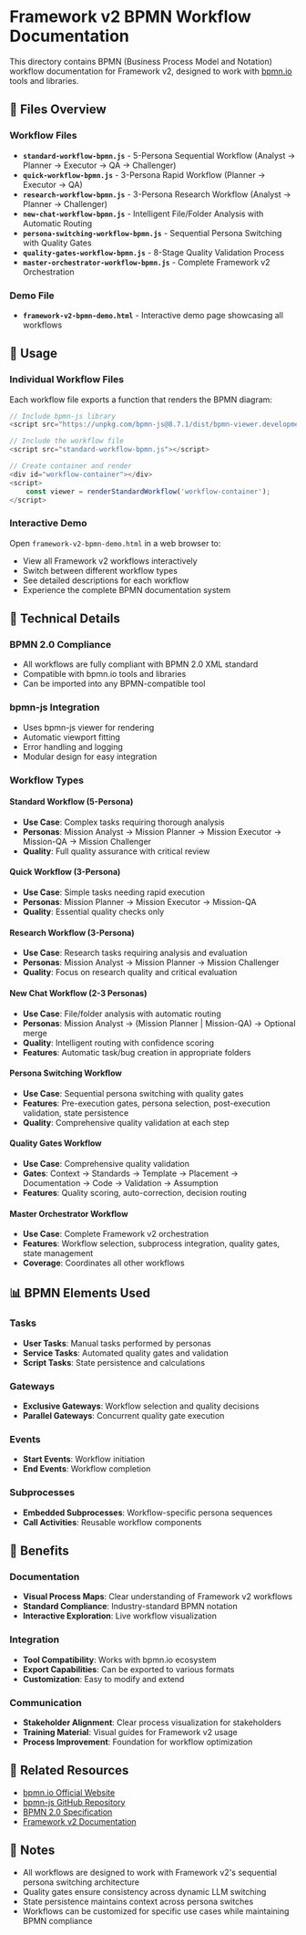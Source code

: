 # Framework v2 BPMN Workflow Documentation

This directory contains BPMN (Business Process Model and Notation) workflow documentation for Framework v2, designed to work with [bpmn.io](https://bpmn.io) tools and libraries.

## 📁 Files Overview

### Workflow Files
- **`standard-workflow-bpmn.js`** - 5-Persona Sequential Workflow (Analyst → Planner → Executor → QA → Challenger)
- **`quick-workflow-bpmn.js`** - 3-Persona Rapid Workflow (Planner → Executor → QA)
- **`research-workflow-bpmn.js`** - 3-Persona Research Workflow (Analyst → Planner → Challenger)
- **`new-chat-workflow-bpmn.js`** - Intelligent File/Folder Analysis with Automatic Routing
- **`persona-switching-workflow-bpmn.js`** - Sequential Persona Switching with Quality Gates
- **`quality-gates-workflow-bpmn.js`** - 8-Stage Quality Validation Process
- **`master-orchestrator-workflow-bpmn.js`** - Complete Framework v2 Orchestration

### Demo File
- **`framework-v2-bpmn-demo.html`** - Interactive demo page showcasing all workflows

## 🚀 Usage

### Individual Workflow Files

Each workflow file exports a function that renders the BPMN diagram:

```javascript
// Include bpmn-js library
<script src="https://unpkg.com/bpmn-js@8.7.1/dist/bpmn-viewer.development.js"></script>

// Include the workflow file
<script src="standard-workflow-bpmn.js"></script>

// Create container and render
<div id="workflow-container"></div>
<script>
    const viewer = renderStandardWorkflow('workflow-container');
</script>
```

### Interactive Demo

Open `framework-v2-bpmn-demo.html` in a web browser to:
- View all Framework v2 workflows interactively
- Switch between different workflow types
- See detailed descriptions for each workflow
- Experience the complete BPMN documentation system

## 🔧 Technical Details

### BPMN 2.0 Compliance
- All workflows are fully compliant with BPMN 2.0 XML standard
- Compatible with bpmn.io tools and libraries
- Can be imported into any BPMN-compatible tool

### bpmn-js Integration
- Uses bpmn-js viewer for rendering
- Automatic viewport fitting
- Error handling and logging
- Modular design for easy integration

### Workflow Types

#### Standard Workflow (5-Persona)
- **Use Case**: Complex tasks requiring thorough analysis
- **Personas**: Mission Analyst → Mission Planner → Mission Executor → Mission-QA → Mission Challenger
- **Quality**: Full quality assurance with critical review

#### Quick Workflow (3-Persona)
- **Use Case**: Simple tasks needing rapid execution
- **Personas**: Mission Planner → Mission Executor → Mission-QA
- **Quality**: Essential quality checks only

#### Research Workflow (3-Persona)
- **Use Case**: Research tasks requiring analysis and evaluation
- **Personas**: Mission Analyst → Mission Planner → Mission Challenger
- **Quality**: Focus on research quality and critical evaluation

#### New Chat Workflow (2-3 Personas)
- **Use Case**: File/folder analysis with automatic routing
- **Personas**: Mission Analyst → (Mission Planner | Mission-QA) → Optional merge
- **Quality**: Intelligent routing with confidence scoring
- **Features**: Automatic task/bug creation in appropriate folders

#### Persona Switching Workflow
- **Use Case**: Sequential persona switching with quality gates
- **Features**: Pre-execution gates, persona selection, post-execution validation, state persistence
- **Quality**: Comprehensive quality validation at each step

#### Quality Gates Workflow
- **Use Case**: Comprehensive quality validation
- **Gates**: Context → Standards → Template → Placement → Documentation → Code → Validation → Assumption
- **Features**: Quality scoring, auto-correction, decision routing

#### Master Orchestrator Workflow
- **Use Case**: Complete Framework v2 orchestration
- **Features**: Workflow selection, subprocess integration, quality gates, state management
- **Coverage**: Coordinates all other workflows

## 📊 BPMN Elements Used

### Tasks
- **User Tasks**: Manual tasks performed by personas
- **Service Tasks**: Automated quality gates and validation
- **Script Tasks**: State persistence and calculations

### Gateways
- **Exclusive Gateways**: Workflow selection and quality decisions
- **Parallel Gateways**: Concurrent quality gate execution

### Events
- **Start Events**: Workflow initiation
- **End Events**: Workflow completion

### Subprocesses
- **Embedded Subprocesses**: Workflow-specific persona sequences
- **Call Activities**: Reusable workflow components

## 🎯 Benefits

### Documentation
- **Visual Process Maps**: Clear understanding of Framework v2 workflows
- **Standard Compliance**: Industry-standard BPMN notation
- **Interactive Exploration**: Live workflow visualization

### Integration
- **Tool Compatibility**: Works with bpmn.io ecosystem
- **Export Capabilities**: Can be exported to various formats
- **Customization**: Easy to modify and extend

### Communication
- **Stakeholder Alignment**: Clear process visualization for stakeholders
- **Training Material**: Visual guides for Framework v2 usage
- **Process Improvement**: Foundation for workflow optimization

## 🔗 Related Resources

- [bpmn.io Official Website](https://bpmn.io)
- [bpmn-js GitHub Repository](https://github.com/bpmn-io/bpmn-js)
- [BPMN 2.0 Specification](https://www.omg.org/spec/BPMN/2.0/)
- [Framework v2 Documentation](../docs/)

## 📝 Notes

- All workflows are designed to work with Framework v2's sequential persona switching architecture
- Quality gates ensure consistency across dynamic LLM switching
- State persistence maintains context across persona switches
- Workflows can be customized for specific use cases while maintaining BPMN compliance
